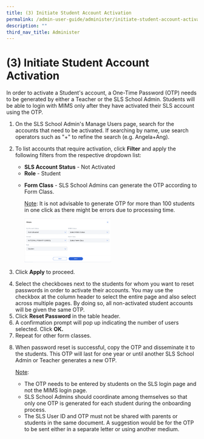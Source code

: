 ```yaml
---
title: (3) Initiate Student Account Activation
permalink: /admin-user-guide/administer/initiate-student-account-activation/
description: ""
third_nav_title: Administer
---
```

<h1 id="-3-initiate-student-account-activation">(3) Initiate Student Account Activation</h1>
<p>In order to activate a Student's account, a One-Time Password (OTP) needs to be generated by either a Teacher or the SLS School Admin. Students will be able to login with MIMS only after they have activated their SLS account using the OTP.</p>
<ol>
<li>On the SLS School Admin's Manage Users page, search for the accounts that need to be activated. If searching by name, use search operators such as "+" to refine the search (e.g. Angela+Ang).</li>
<li><p>To list accounts that require activation, click <strong>Filter</strong> and apply the following filters from the respective dropdown list:</p>
<ul>
<li><strong>SLS Account Status</strong> - Not Activated</li>
<li><strong>Role</strong> - Student</li>
<li><p><strong>Form Class</strong> - SLS School Admins can generate the OTP according to Form Class. </p>
<p><u>Note</u>: It is not advisable to generate OTP for more than 100 students in one click as there might be errors due to processing time.</p>
<p> <img style="width: 50%;" src="/images/5Admin/A-ActivateAccount.png"></p>
</li>
</ul>
</li>
<li><p>Click <strong>Apply</strong> to proceed.</p>
</li>
<li>Select the checkboxes next to the students for whom you want to reset passwords in order to activate their accounts. You may use the checkbox at the column header to select the entire page and also select across multiple pages. By doing so, all non-activated student accounts will be given the same OTP.</li>
<li>Click <strong>Reset Password</strong> in the table header.</li>
<li>A confirmation prompt will pop up indicating the number of users selected. Click <strong>OK.</strong></li>
<li>Repeat for other form classes.</li>
<li><p>When password reset is successful, copy the OTP and disseminate it to the students. This OTP will last for one year or until another SLS School Admin or Teacher generates a new OTP.</p>
<p><u>Note</u>:</p>
<ul>
<li>The OTP needs to be entered by students on the SLS login page and not the MIMS login page.</li>
<li>SLS School Admins should coordinate among themselves so that only one OTP is generated for each student during the onboarding process.</li>
<li>The SLS User ID and OTP must not be shared with parents or students in the same document. A suggestion would be for the OTP to be sent either in a separate letter or using another medium.</li>
</ul>
</li>
</ol>